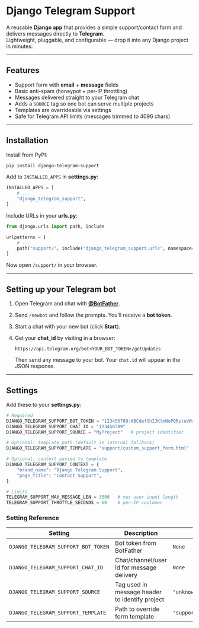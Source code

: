 # Django Telegram Support

A reusable **Django app** that provides a simple support/contact form and delivers messages directly to **Telegram**.  
Lightweight, pluggable, and configurable — drop it into any Django project in minutes.

---

## Features

- Support form with **email** + **message** fields  
- Basic anti-spam (honeypot + per-IP throttling)  
- Messages delivered straight to your Telegram chat  
- Adds a `SOURCE` tag so one bot can serve multiple projects  
- Templates are overrideable via settings  
- Safe for Telegram API limits (messages trimmed to 4096 chars)  

---

## Installation

Install from PyPI:

```bash
pip install django-telegram-support
```

Add to `INSTALLED_APPS` in **settings.py**:

```python
INSTALLED_APPS = [
    # ...
    "django_telegram_support",
]
```

Include URLs in your **urls.py**:

```python
from django.urls import path, include

urlpatterns = [
    # ...
    path("support/", include("django_telegram_support.urls", namespace="django_telegram_support")),
]
```

Now open `/support/` in your browser.

---

## Setting up your Telegram bot

1. Open Telegram and chat with **[@BotFather](https://t.me/BotFather)**.  
2. Send `/newbot` and follow the prompts. You’ll receive a **bot token**.  
3. Start a chat with your new bot (click **Start**).  
4. Get your **chat_id** by visiting in a browser:  

   ```
   https://api.telegram.org/bot<YOUR_BOT_TOKEN>/getUpdates
   ```

   Then send any message to your bot. Your `chat.id` will appear in the JSON response.  

---

## Settings

Add these to your **settings.py**:

```python
# Required
DJANGO_TELEGRAM_SUPPORT_BOT_TOKEN = "123456789:ABCdefGhIJKlmNoPQRstuVWxyZ"
DJANGO_TELEGRAM_SUPPORT_CHAT_ID = "123456789"
DJANGO_TELEGRAM_SUPPORT_SOURCE = "MyProject"   # project identifier

# Optional: template path (default is internal fallback)
DJANGO_TELEGRAM_SUPPORT_TEMPLATE = "support/custom_support_form.html"

# Optional: context passed to template
DJANGO_TELEGRAM_SUPPORT_CONTEXT = {
    "brand_name": "Django Telegram Support",
    "page_title": "Contact Support",
}

# Limits
TELEGRAM_SUPPORT_MAX_MESSAGE_LEN = 3500   # max user input length
TELEGRAM_SUPPORT_THROTTLE_SECONDS = 60    # per-IP cooldown
```

### Setting Reference

| Setting                             | Description                                                        | Default value                                                                  |
|-------------------------------------|--------------------------------------------------------------------|--------------------------------------------------------------------------------|
| `DJANGO_TELEGRAM_SUPPORT_BOT_TOKEN` | Bot token from BotFather                                           | `None`                                                                         |
| `DJANGO_TELEGRAM_SUPPORT_CHAT_ID`   | Chat/channel/user id for message delivery                          | `None`                                                                         |
| `DJANGO_TELEGRAM_SUPPORT_SOURCE`    | Tag used in message header to identify project                     | `"unknown-project"`                                                            |
| `DJANGO_TELEGRAM_SUPPORT_TEMPLATE`  | Path to override form template                                     | `"support/custom_support_form.html"`                                           |
